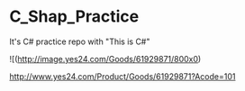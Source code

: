 # C_Shap_Practice
It's C# practice repo with "This is C#"

![(http://image.yes24.com/Goods/61929871/800x0)

http://www.yes24.com/Product/Goods/61929871?Acode=101
